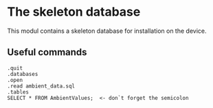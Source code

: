 The skeleton database
=====================

This modul contains a skeleton database for installation on the device.


Useful commands
---------------

	.quit
	.databases
	.open
	.read ambient_data.sql
	.tables
	SELECT * FROM AmbientValues;  <- don`t forget the semicolon

